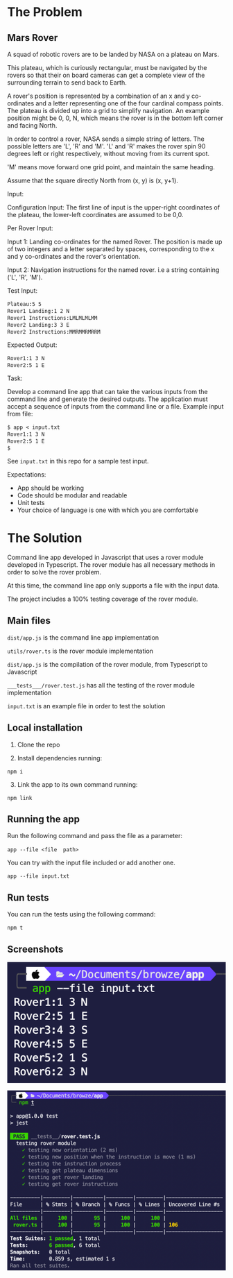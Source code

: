 # The Problem

## Mars Rover

A squad of robotic rovers are to be landed by NASA on a plateau on Mars.

This plateau, which is curiously rectangular, must be navigated by the rovers so that their on board cameras can get a complete view of the surrounding terrain to send back to Earth.

A rover's position is represented by a combination of an x and y co-ordinates and a letter representing one of the four cardinal compass points. The plateau is divided up into a grid to simplify navigation. An example position might be 0, 0, N, which means the rover is in the bottom left corner and facing North.

In order to control a rover, NASA sends a simple string of letters. The possible letters are 'L', 'R' and 'M'. 'L' and 'R' makes the rover spin 90 degrees left or right respectively, without moving from its current spot.

'M' means move forward one grid point, and maintain the same heading.

Assume that the square directly North from (x, y) is (x, y+1).

Input:

Configuration Input: The first line of input is the upper-right coordinates of the plateau, the lower-left coordinates are assumed to be 0,0.

Per Rover Input:

Input 1: Landing co-ordinates for the named Rover. The position is made up of two integers and a letter separated by spaces, corresponding to the x and y co-ordinates and the rover's orientation.

Input 2: Navigation instructions for the named rover. i.e a string containing ('L', 'R', 'M').

Test Input:
```
Plateau:5 5
Rover1 Landing:1 2 N
Rover1 Instructions:LMLMLMLMM
Rover2 Landing:3 3 E
Rover2 Instructions:MMRMMRMRRM
```

Expected Output:
```
Rover1:1 3 N
Rover2:5 1 E
```
Task:

Develop a command line app that can take the various inputs from the command line and generate the desired outputs. The application must accept a sequence of inputs from the command line or a file. Example input from file:
```
$ app < input.txt
Rover1:1 3 N
Rover2:5 1 E
$
```
See `input.txt` in this repo for a sample test input.

Expectations:

- App should be working
- Code should be modular and readable
- Unit tests
- Your choice of language is one with which you are comfortable

# The Solution

Command line app developed in Javascript that uses a rover module developed in Typescript. The rover module has all necessary methods in order to solve the rover problem.

At this time, the command line app only supports a file with the input data.

The project includes a 100% testing coverage of the rover module. 

## Main files

`dist/app.js` is the command line app implementation

`utils/rover.ts` is the rover module implementation

`dist/app.js` is the compilation of the rover module, from Typescript to Javascript

`___tests___/rover.test.js` has all the testing of the rover module implementation

`input.txt` is an example file in order to test the solution

## Local installation

1. Clone the repo

2. Install dependencies running:

```
npm i
```

3. Link the app to its own command running:

```
npm link
```

## Running the app

Run the following command and pass the file as a parameter:

`
app --file <file  path>
`

You can try with the input file included or add another one.

```
app --file input.txt
```

## Run tests

You can run the tests using the following command:

```
npm t
```

## Screenshots

![Running the command line app](https://raw.githubusercontent.com/ycruzb/mars-rover/main/screenshots/Screen%20Shot%202021-10-14%20at%2011.57.21%20AM.png)

![Running tests](https://github.com/ycruzb/mars-rover/blob/main/screenshots/Screen%20Shot%202021-10-14%20at%2011.57.47%20AM.png?raw=true)



